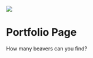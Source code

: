 ![](https://github.com/lisabroadhead/dojo/blob/main/CSS/portfolio/portfolio.png)

# Portfolio Page

How many beavers can you find?
